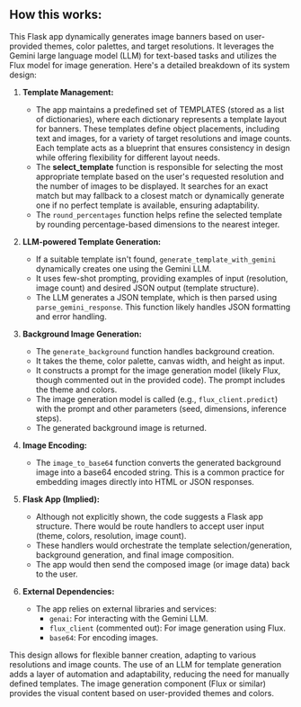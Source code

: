 ## How this works:
This Flask app dynamically generates image banners based on user-provided themes, color palettes, and target resolutions. It leverages the Gemini large language model (LLM) for text-based tasks and utilizes the Flux model for image generation. Here's a detailed breakdown of its system design:

1. **Template Management:**
    - The app maintains a predefined set of TEMPLATES (stored as a list of dictionaries), where each dictionary represents a template layout for banners. These templates define object placements, including text and images, for a variety of target resolutions and image counts. Each template acts as a blueprint that ensures consistency in design while offering flexibility for different layout needs.
    - The **select_template** function is responsible for selecting the most appropriate template based on the user's requested resolution and the number of images to be displayed. It searches for an exact match but may fallback to a closest match or dynamically generate one if no perfect template is available, ensuring adaptability.
    - The `round_percentages` function helps refine the selected template by rounding percentage-based dimensions to the nearest integer.

2. **LLM-powered Template Generation:**
    - If a suitable template isn't found, `generate_template_with_gemini` dynamically creates one using the Gemini LLM.
    - It uses few-shot prompting, providing examples of input (resolution, image count) and desired JSON output (template structure).
    - The LLM generates a JSON template, which is then parsed using `parse_gemini_response`. This function likely handles JSON formatting and error handling.

3. **Background Image Generation:**
    - The `generate_background` function handles background creation.
    - It takes the theme, color palette, canvas width, and height as input.
    - It constructs a prompt for the image generation model (likely Flux, though commented out in the provided code). The prompt includes the theme and colors.
    - The image generation model is called (e.g., `flux_client.predict`) with the prompt and other parameters (seed, dimensions, inference steps).
    - The generated background image is returned.

4. **Image Encoding:**
    - The `image_to_base64` function converts the generated background image into a base64 encoded string. This is a common practice for embedding images directly into HTML or JSON responses.

5. **Flask App (Implied):**
    - Although not explicitly shown, the code suggests a Flask app structure.  There would be route handlers to accept user input (theme, colors, resolution, image count).
    - These handlers would orchestrate the template selection/generation, background generation, and final image composition.
    - The app would then send the composed image (or image data) back to the user.

6. **External Dependencies:**
    - The app relies on external libraries and services:
        - `genai`: For interacting with the Gemini LLM.
        - `flux_client` (commented out):  For image generation using Flux.
        - `base64`: For encoding images.


This design allows for flexible banner creation, adapting to various resolutions and image counts. The use of an LLM for template generation adds a layer of automation and adaptability, reducing the need for manually defined templates.  The image generation component (Flux or similar) provides the visual content based on user-provided themes and colors.
